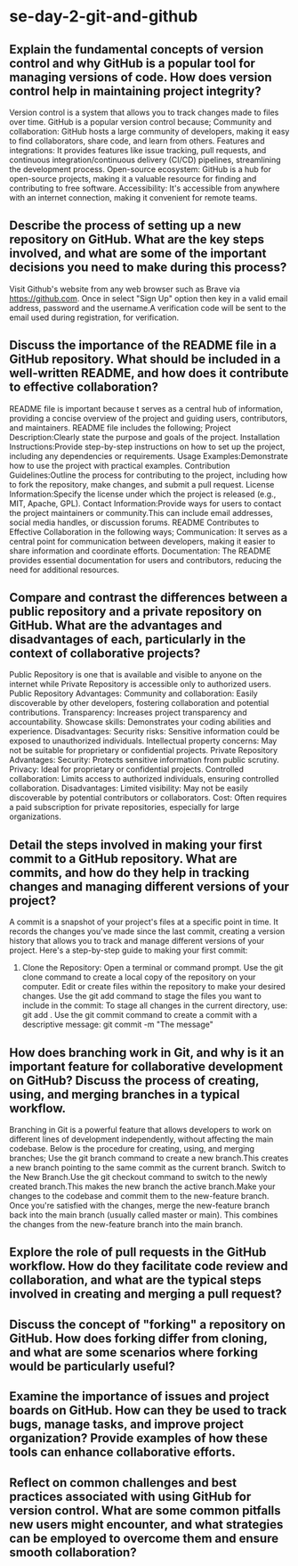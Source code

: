 # se-day-2-git-and-github
## Explain the fundamental concepts of version control and why GitHub is a popular tool for managing versions of code. How does version control help in maintaining project integrity?
Version control is a system that allows you to track changes made to files over time.
GitHub is a popular version control because;
Community and collaboration: GitHub hosts a large community of developers, making it easy to find collaborators, share code, and learn from others.
Features and integrations: It provides features like issue tracking, pull requests, and continuous integration/continuous delivery (CI/CD) pipelines, streamlining the development process.
Open-source ecosystem: GitHub is a hub for open-source projects, making it a valuable resource for finding and contributing to free software.
Accessibility: It's accessible from anywhere with an internet connection, making it convenient for remote teams.
## Describe the process of setting up a new repository on GitHub. What are the key steps involved, and what are some of the important decisions you need to make during this process?
Visit Github's website from any web browser such as Brave via  https://github.com. Once in select "Sign Up" option then key in a valid email address, password and the username.A verification code will be sent to the email used during registration, for verification.
## Discuss the importance of the README file in a GitHub repository. What should be included in a well-written README, and how does it contribute to effective collaboration?
README file is important because  t serves as a central hub of information, providing a concise overview of the project and guiding users, contributors, and maintainers.
README file includes the following;
Project Description:Clearly state the purpose and goals of the project.
Installation Instructions:Provide step-by-step instructions on how to set up the project, including any dependencies or requirements.
Usage Examples:Demonstrate how to use the project with practical examples.
Contribution Guidelines:Outline the process for contributing to the project, including how to fork the repository, make changes, and submit a pull request.
License Information:Specify the license under which the project is released (e.g., MIT, Apache, GPL).
Contact Information:Provide ways for users to contact the project maintainers or community.This can include email addresses, social media handles, or discussion forums.
 README Contributes to Effective Collaboration in the following ways;
 Communication: It serves as a central point for communication between developers, making it easier to share information and coordinate efforts.
Documentation: The README provides essential documentation for users and contributors, reducing the need for additional resources.
## Compare and contrast the differences between a public repository and a private repository on GitHub. What are the advantages and disadvantages of each, particularly in the context of collaborative projects?
Public Repository is one that is available and visible to anyone on the internet while Private Repository is accessible only to authorized users.
Public Repository
Advantages:
Community and collaboration: Easily discoverable by other developers, fostering collaboration and potential contributions.
Transparency: Increases project transparency and accountability.
Showcase skills: Demonstrates your coding abilities and experience.
Disadvantages:
Security risks: Sensitive information could be exposed to unauthorized individuals.
Intellectual property concerns: May not be suitable for proprietary or confidential projects.
Private Repository
Advantages:
Security: Protects sensitive information from public scrutiny.
Privacy: Ideal for proprietary or confidential projects.
Controlled collaboration: Limits access to authorized individuals, ensuring controlled collaboration.
Disadvantages:
Limited visibility: May not be easily discoverable by potential contributors or collaborators.
Cost: Often requires a paid subscription for private repositories, especially for large organizations.
## Detail the steps involved in making your first commit to a GitHub repository. What are commits, and how do they help in tracking changes and managing different versions of your project?
A commit is a snapshot of your project's files at a specific point in time. It records the changes you've made since the last commit, creating a version history that allows you to track and manage different versions of your project.
Here's a step-by-step guide to making your first commit:
1. Clone the Repository:
Open a terminal or command prompt.
Use the git clone command to create a local copy of the repository on your computer.
Edit or create files within the repository to make your desired changes.
Use the git add command to stage the files you want to include in the commit:
To stage all changes in the current directory, use:
git add .
Use the git commit command to create a commit with a descriptive message:
git commit -m "The message"
## How does branching work in Git, and why is it an important feature for collaborative development on GitHub? Discuss the process of creating, using, and merging branches in a typical workflow.
Branching in Git is a powerful feature that allows developers to work on different lines of development independently, without affecting the main codebase.
Below is the procedure for creating, using, and merging branches;
Use the git branch command to create a new branch.This creates a new branch pointing to the same commit as the current branch.
Switch to the New Branch.Use the git checkout command to switch to the newly created branch.This makes the new branch the active branch.Make your changes to the codebase and commit them to the new-feature branch.
Once you're satisfied with the changes, merge the new-feature branch back into the main branch (usually called master or main). This combines the changes from the new-feature branch into the main branch.
## Explore the role of pull requests in the GitHub workflow. How do they facilitate code review and collaboration, and what are the typical steps involved in creating and merging a pull request?

## Discuss the concept of "forking" a repository on GitHub. How does forking differ from cloning, and what are some scenarios where forking would be particularly useful?

## Examine the importance of issues and project boards on GitHub. How can they be used to track bugs, manage tasks, and improve project organization? Provide examples of how these tools can enhance collaborative efforts.

## Reflect on common challenges and best practices associated with using GitHub for version control. What are some common pitfalls new users might encounter, and what strategies can be employed to overcome them and ensure smooth collaboration?
